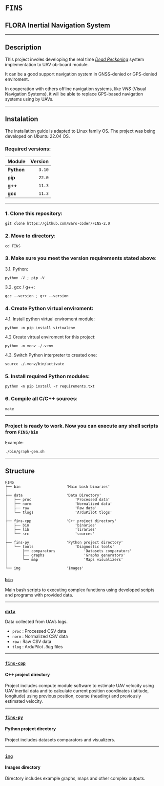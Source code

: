 # **`FINS`**

## **FLORA Inertial Navigation System**

---

## **Description**

This project involes developing the real time <u>*Dead Reckoning*</u> system implementation to UAV ob-board module. 

It can be a good support navigation system in GNSS-denied or GPS-denied enviroment.

In cooperation with others offline navigation systems, like *VNS* (Visual Navigation Systems), it will be able to replace GPS-based navigation systems using by UAVs.

---

## **Instalation**

The installation guide is adapted to Linux family OS. The project was being developed on Ubuntu 22.04 OS.

### Required versions:

| Module    | Version |
|:-----     |   -----:|
|**Python** | `3.10`  |
|**pip**    | `22.0`  |
|**g++**    | `11.3`  |
|**gcc**    | `11.3`  |

---

### 1. Clone this repository:

```console
git clone https://github.com/Baro-coder/FINS-2.0
```

### 2. Move to directory:

```console
cd FINS
```

### 3. Make sure you meet the version requirements stated above:

3.1. Python:
```console
python -V ; pip -V
```

3.2. gcc / g++:
```
gcc --version ; g++ --version
```

### 4. Create Python virtual enviroment:

4.1. Install python virtual enviroment module:
```console
python -m pip install virtualenv
```

4.2 Create virtual enviroment for this project:
```console
python -m venv ./.venv
```

4.3. Switch Python interpreter to created one:
```console
source ./.venv/bin/activate
```

### 5. Install required Python modules:

```console
python -m pip install -r requirements.txt
```

### 6. Compile all C/C++ sources:

```console
make
```

---

### Project is ready to work. Now you can execute any shell scripts from `FINS/bin`

Example:
```console
./bin/graph-gen.sh
```

---

## **Structure**

``` text
FINS
├── bin                     'Main bash binaries'
│
├── data                    'Data Directory'
│   ├── proc                    'Processed data'
│   ├── norm                    'Normalized data'
│   ├── raw                     'Raw data'
│   └── tlogs                   'ArduPilot tlogs'
│
├── fins-cpp                'C++ project directory'
│   ├── bin                     'binaries'
│   ├── lib                     'liraries'
│   └── src                     'sources'
│
├── fins-py                 'Python project directory'
│   └── tools                   'Diagnostic tools'
│       ├── comparators             'Datasets comparators'
│       ├── graphs                  'Graphs generators'
│       └── map                     'Maps visualizers'
│
└── img                     'Images'

```

### [**`bin`**](https://github.com/Baro-coder/FINS-2.0/tree/master/bin)

Main bash scripts to executing complex functions using developed scripts and programs with provided data.

---

### [**`data`**](https://github.com/Baro-coder/FINS-2.0/tree/master/data)

Data collected from UAVs logs.

- `proc` : Processed CSV data
- `norm` : Normalized CSV data
- `raw`  : Raw CSV data
- `tlog` : ArduPilot *.tlog* files

---

### [**`fins-cpp`**](https://github.com/Baro-coder/FINS-2.0/tree/master/fins-cpp)

#### **C++ project directory**

Project includes compute module software to estimate UAV velocity using UAV inertial data and to calculate current position coordinates (latitude, longitude) using previous position, course (heading) and previously estimated velocity.

---

### [**`fins-py`**](https://github.com/Baro-coder/FINS-2.0/tree/master/fins-py)

#### **Python project directory**

Project includes datasets comparators and visualizers.

---

### [**`img`**](https://github.com/Baro-coder/FINS-2.0/tree/master/img)

#### **Images directory**

Directory includes example graphs, maps and other complex outputs.
